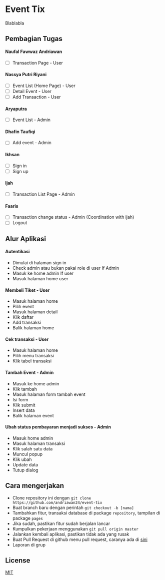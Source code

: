 # Event Tix
Blablabla

## Pembagian Tugas
#### Naufal Fawwaz Andriawan
- [ ] Transaction Page - User

#### Nassya Putri Riyani
- [ ] Event List (Home Page) - User
- [ ] Detail Event - User
- [ ] Add Transaction - User

#### Aryaputra
- [ ] Event List - Admin

#### Dhafin Taufiqi
- [ ] Add event - Admin

#### Ikhsan 
- [ ] Sign in
- [ ] Sign up

#### Ijah
- [ ] Transaction List Page - Admin

#### Faaris
- [ ] Transaction change status - Admin (Coordination with ijah)
- [ ] Logout

## Alur Aplikasi
#### Autentikasi
- Dimulai di halaman sign in
- Check admin atau bukan pakai role di user
If Admin
- Masuk ke home admin
If user
- Masuk halaman home user

#### Membeli Tiket - User
- Masuk halaman home
- Pilih event
- Masuk halaman detail
- Klik daftar
- Add transaksi
- Balik halaman home

#### Cek transaksi - User
- Masuk halaman home
- Pilih menu transaksi
- Klik tabel transaksi

#### Tambah Event - Admin
- Masuk ke home admin
- Klik tambah
- Masuk halaman form tambah event
- Isi form
- Klik submit
- Insert data
- Balik halaman event

#### Ubah status pembayaran menjadi sukses - Admin
- Masuk home admin
- Masuk halaman transaksi
- Klik salah satu data
- Muncul popup
- Klik ubah
- Update data
- Tutup dialog

## Cara mengerjakan
- Clone repository ini dengan ```git clone https://github.com/andriawan24/event-tix```
- Buat branch baru dengan perintah ```git checkout -b [nama]```
- Tambahkan fitur, transaksi database di package ```repository```, tampilan di package ```pages```
- Jika sudah, pastikan fitur sudah berjalan lancar
- Kumpulkan pekerjaan menggunakan ```git pull origin master```
- Jalankan kembali aplikasi, pastikan tidak ada yang rusak
- Buat Pull Request di github menu pull request, caranya ada di [sini](https://docs.github.com/en/pull-requests/collaborating-with-pull-requests/proposing-changes-to-your-work-with-pull-requests/creating-a-pull-request)
- Laporan di grup

## License
[MIT](https://choosealicense.com/licenses/mit/)
